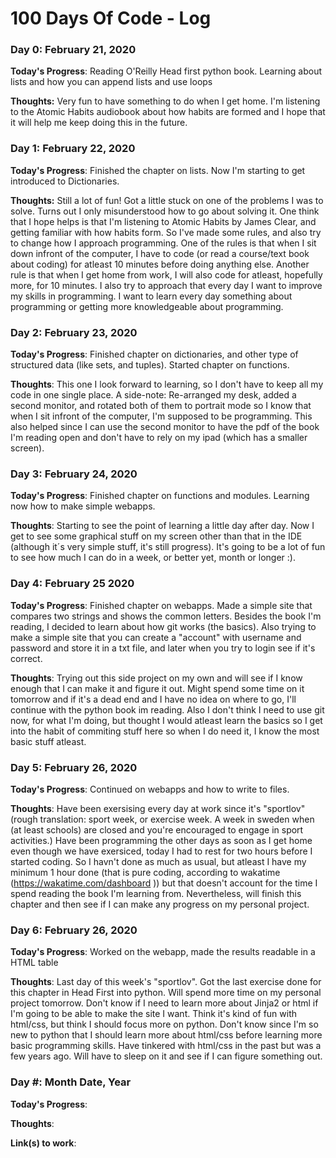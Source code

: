 # 100 Days Of Code - Log

### Day 0: February 21, 2020

**Today's Progress**: Reading O'Reilly Head first python book. Learning about lists and how you can append lists and use loops

**Thoughts:** Very fun to have something to do when I get home. I'm listening to the Atomic Habits audiobook about how habits are formed and I hope that it will help me keep doing this in the future.

### Day 1: February 22, 2020

**Today's Progress**: Finished the chapter on lists. Now I'm starting to get introduced to Dictionaries. 

**Thoughts:** Still a lot of fun! Got a little stuck on one of the problems I was to solve. Turns out I only misunderstood how to go about solving it.
One think that I hope helps is that I'm listening to Atomic Habits by James Clear, and getting familiar with how habits form.
So I've made some rules, and also try to change how I approach programming.
One of the rules is that when I sit down infront of the computer, I have to code (or read a course/text book about coding) for atleast 10 minutes before doing anything else.
Another rule is that when I get home from work, I will also code for atleast, hopefully more, for 10 minutes.
I also try to approach that every day I want to improve my skills in programming. I want to learn every day something about programming or getting more knowledgeable about programming.

### Day 2: February 23, 2020

**Today's Progress**: Finished chapter on dictionaries, and other type of structured data (like sets, and tuples). Started chapter on functions.

**Thoughts**: This one I look forward to learning, so I don't have to keep all my code in one single place.
A side-note: Re-arranged my desk, added a second monitor, and rotated both of them to portrait mode so I know that when I sit infront of the computer, I'm supposed to be programming. This also helped since I can use the second monitor to have the pdf of the book I'm reading open and don't have to rely on my ipad (which has a smaller screen).

### Day 3: February 24, 2020

**Today's Progress**: Finished chapter on functions and modules. Learning now how to make simple webapps.

**Thoughts**: Starting to see the point of learning a little day after day. Now I get to see some graphical stuff on my screen other than that in the IDE (although it´s very simple stuff, it's still progress). It's going to be a lot of fun to see how much I can do in a week, or better yet, month or longer :).

### Day 4: February 25 2020

**Today's Progress**: Finished chapter on webapps. Made a simple site that compares two strings and shows the common letters. Besides the book I'm reading, I decided to learn about how git works (the basics). Also trying to make a simple site that you can create a "account" with username and password and store it in a txt file, and later when you try to login see if it's correct.

**Thoughts**: Trying out this side project on my own and will see if I know enough that I can make it and figure it out. Might spend some time on it tomorrow and if it's a dead end and I have no idea on where to go, I'll continue with the python book im reading.
Also I don't think I need to use git now, for what I'm doing, but thought I would atleast learn the basics so I get into the habit of commiting stuff here so when I do need it, I know the most basic stuff atleast.

### Day 5: February 26, 2020

**Today's Progress**: Continued on webapps and how to write to files.

**Thoughts**: Have been exersising every day at work since it's "sportlov" (rough translation: sport week, or exercise week. A week in sweden when (at least schools) are closed and you're encouraged to engage in sport activities.) Have been programming the other days as soon as I get home even though we have exersiced, today I had to rest for two hours before I started coding. So I havn't done as much as usual, but atleast I have my minimum 1 hour done (that is pure coding, according to wakatime (https://wakatime.com/dashboard )) but that doesn't account for the time I spend reading the book I'm learning from.
Nevertheless, will finish this chapter and then see if I can make any progress on my personal project.

### Day 6: February 26, 2020

**Today's Progress**: Worked on the webapp, made the results readable in a HTML table

**Thoughts**: Last day of this week's "sportlov". Got the last exercise done for this chapter in Head First into python. Will spend more time on my personal project tomorrow. Don't know if I need to learn more about Jinja2 or html if I'm going to be able to make the site I want. Think it's kind of fun with html/css, but think I should focus more on python. Don't know since I'm so new to python that I should learn more about html/css before learning more basic programming skills. Have tinkered with html/css in the past but was a few years ago.
Will have to sleep on it and see if I can figure something out.

### Day #: Month Date, Year

**Today's Progress**: 

**Thoughts**: 

**Link(s) to work**: 

